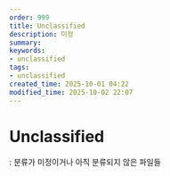 ```yaml
---
order: 999
title: Unclassified
description: 미정
summary:
keywords:
- unclassified
tags:
- unclassified
created_time: 2025-10-01 04:22
modified_time: 2025-10-02 22:07
---
```


# Unclassified
: 분류가 미정이거나 아직 분류되지 않은 파일들  
